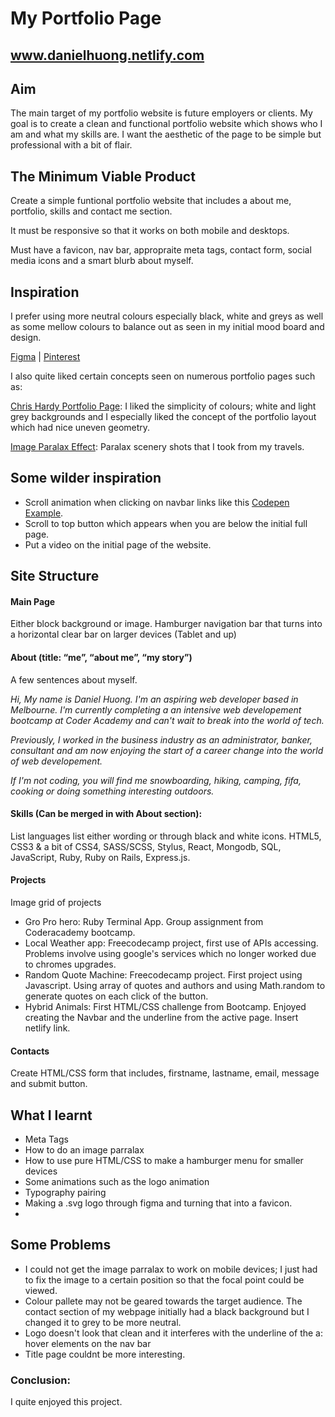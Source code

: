 # My Portfolio Page
## www.danielhuong.netlify.com
## Aim
The main target of my portfolio website is future employers or clients. My goal is to create a clean and functional portfolio website which shows who I am and what my skills are. I want the aesthetic of the page to be simple but professional with a bit of flair.


## The Minimum Viable Product
Create a simple funtional portfolio website that includes a about me, portfolio, skills and contact me section.

It must be responsive so that it works on both mobile and desktops. 

Must have a favicon, nav bar, appropraite meta tags, contact form, social media icons and a smart blurb about myself.

## Inspiration
I prefer using more neutral colours especially black, white and greys as well as some mellow colours to balance out as seen in my initial mood board and design.

[Figma](https://www.figma.com/file/MtSy9DBH8j0dcIIhDKieRpiL/Portfolio-Page) | 
[Pinterest](https://au.pinterest.com/danielhuong86/portfolio-inspiration/)

I also quite liked certain concepts seen on numerous portfolio pages such as:


[Chris Hardy Portfolio Page](http://chrishardydesigns.com/): I liked the simplicity of colours; white and light grey backgrounds and I especially liked the concept of the portfolio layout which had nice uneven geometry.



[Image Paralax Effect](https://codepen.io/abhi_sarkar96/pen/pryjvq): Paralax scenery shots that I took from my travels. 

## Some wilder inspiration
  * Scroll animation when clicking on navbar links like this [Codepen Example](https://codepen.io/freeCodeCamp/pen/YqLyXB).
  * Scroll to top button which appears when you are below the initial full page.
  * Put a video on the initial page of the website. 

## Site Structure

#### Main Page
Either block background or image.
Hamburger navigation bar that turns into a horizontal clear bar on larger devices (Tablet and up)
#### About (title: “me”, “about me”, “my story”)
A few sentences about myself.

_Hi, My name is Daniel Huong. I'm an aspiring web developer based in Melbourne. I'm currently completing a an intensive web developement bootcamp at Coder Academy and can't wait to break into the world of tech._

_Previously, I worked in the business industry as an administrator, banker, consultant and am now enjoying the start of a career change into the world of web developement._

_If I'm not coding, you will find me snowboarding, hiking, camping, fifa, cooking or doing something interesting outdoors._
#### Skills (Can be merged in with About section):
List languages list either wording or through black and white icons. 
HTML5, CSS3 & a bit of CSS4, SASS/SCSS, Stylus, React, Mongodb, SQL, JavaScript, Ruby, Ruby on Rails, Express.js.

#### Projects
Image grid of projects

  * Gro Pro hero:
Ruby Terminal App. Group assignment from Coderacademy bootcamp.
  *  Local Weather app: Freecodecamp project, first use of APIs accessing. 
Problems involve using google's services which no longer worked due to chromes upgrades.
  * Random Quote Machine:
Freecodecamp project. First project using Javascript. Using array of quotes and authors and using Math.random to generate quotes on each click of the button.
  * Hybrid Animals:
First HTML/CSS challenge from Bootcamp. Enjoyed creating the Navbar and the underline from the active page. Insert netlify link. 
#### Contacts
Create HTML/CSS form that includes, firstname, lastname, email, message and submit button.

## What I learnt
  * Meta Tags
  * How to do an image parralax
  * How to use pure HTML/CSS to make a hamburger menu for smaller devices
  * Some animations such as the logo animation
  * Typography pairing
  * Making a .svg logo through figma and turning that into a favicon.
  * 

## Some Problems
  * I could not get the image parralax to work on mobile devices; I just had to fix the image to a certain position so that the focal point could be viewed.
  * Colour pallete may not be geared towards the target audience. The contact section of my webpage initially had a black background but I changed it to grey to be more neutral.
  * Logo doesn't look that clean and it interferes with the underline of the a: hover elements on the nav bar
  * Title page couldnt be more interesting.

### Conclusion:
I quite enjoyed this project. 



